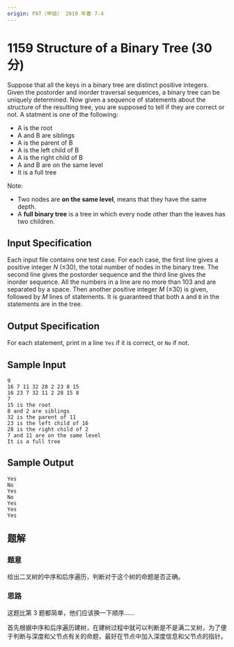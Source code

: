 ```yaml
---
origin: PAT（甲级） 2019 年春 7-4
---
```


# 1159 Structure of a Binary Tree (30 分)

Suppose that all the keys in a binary tree are distinct positive integers. Given the postorder and inorder traversal sequences, a binary tree can be uniquely determined.
Now given a sequence of statements about the structure of the resulting tree, you are supposed to tell if they are correct or not. A statment is one of the following:

- A is the root
- A and B are siblings
- A is the parent of B
- A is the left child of B
- A is the right child of B
- A and B are on the same level
- It is a full tree

Note:

- Two nodes are **on the same level**, means that they have the same depth.
- A **full binary tree** is a tree in which every node other than the leaves has two children.

## Input Specification

Each input file contains one test case. For each case, the first line gives a positive integer $N$ (≤30), the total number of nodes in the binary tree. The second line gives the postorder sequence and the third line gives the inorder sequence. All the numbers in a line are no more than 103 and are separated by a space.
Then another positive integer $M$ (≤30) is given, followed by $M$ lines of statements. It is guaranteed that both `A` and `B` in the statements are in the tree.

## Output Specification

For each statement, print in a line `Yes` if it is correct, or `No` if not.

## Sample Input

    9
    16 7 11 32 28 2 23 8 15
    16 23 7 32 11 2 28 15 8
    7
    15 is the root
    8 and 2 are siblings
    32 is the parent of 11
    23 is the left child of 16
    28 is the right child of 2
    7 and 11 are on the same level
    It is a full tree

## Sample Output

    Yes
    No
    Yes
    No
    Yes
    Yes
    Yes

## 题解

### 题意

给出二叉树的中序和后序遍历，判断对于这个树的命题是否正确。

### 思路

这题比第 3 题都简单，他们应该换一下顺序……

首先根据中序和后序遍历建树，在建树过程中就可以判断是不是满二叉树，为了便于判断与深度和父节点有关的命题，最好在节点中加入深度信息和父节点的指针。
